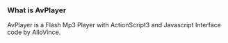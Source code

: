 ### What is AvPlayer ###

AvPlayer is a Flash Mp3 Player with ActionScript3 and Javascript Interface code by AlloVince.